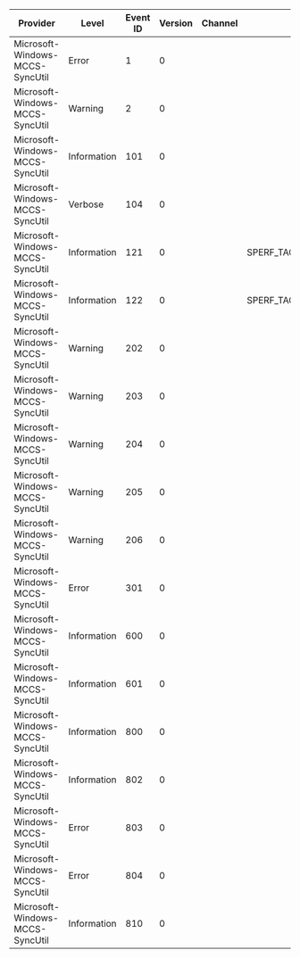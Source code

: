 Provider                         |  Level        |  Event ID  |  Version  |  Channel  |  Task                   |  Opcode  |  Keyword      |  Message
---------------------------------|---------------|------------|-----------|-----------|-------------------------|----------|---------------|------------------------------------------------------------------------------------------------
Microsoft-Windows-MCCS-SyncUtil  |  Error        |  1         |  0        |           |                         |          |  Error        |  Error: {P1_HResult} Location: {P2_String} Line Number: {P3_UInt32}
Microsoft-Windows-MCCS-SyncUtil  |  Warning      |  2         |  0        |           |                         |          |               |  Error Propagated: {P1_HResult} Location: {P2_String} Line Number: {P3_UInt32}
Microsoft-Windows-MCCS-SyncUtil  |  Information  |  101       |  0        |           |                         |          |               |  Commsync:[Ctrl] [{Prop_Dword}] [{Prop_StringA_1}] {Prop_StringA_2}
Microsoft-Windows-MCCS-SyncUtil  |  Verbose      |  104       |  0        |           |                         |          |               |  {Prop_String1}{Prop_String2}{Prop_String3} {Prop_AnsiString}
Microsoft-Windows-MCCS-SyncUtil  |  Information  |  121       |  0        |           |  SPERF_TAG_LOAD_XMLDOM  |  Start   |  Performance  |  SyncUtil: [Start Marker] [SPERF_TAG_LOAD_XMLDOM_START] Start loading xml [{P1_UnicodeString}]
Microsoft-Windows-MCCS-SyncUtil  |  Information  |  122       |  0        |           |  SPERF_TAG_LOAD_XMLDOM  |  Stop    |  Performance  |  SyncUtil: [Stop Marker] [SPERF_TAG_SYNC_ENGINE_STOP] Done loading xml [{P1_UnicodeString}]
Microsoft-Windows-MCCS-SyncUtil  |  Warning      |  202       |  0        |           |                         |          |               |  SyncUtil: MXSML Error code={P1_HexInt32}
Microsoft-Windows-MCCS-SyncUtil  |  Warning      |  203       |  0        |           |                         |          |               |  SyncUtil: MXSML Error reason={P1_UnicodeString}
Microsoft-Windows-MCCS-SyncUtil  |  Warning      |  204       |  0        |           |                         |          |               |  SyncUtil: MXSML Error url={P1_UnicodeString}
Microsoft-Windows-MCCS-SyncUtil  |  Warning      |  205       |  0        |           |                         |          |               |  SyncUtil: MXSML Error srcText={P1_UnicodeString}
Microsoft-Windows-MCCS-SyncUtil  |  Warning      |  206       |  0        |           |                         |          |               |  SyncUtil: MXSML Error offset={P1_Int32}
Microsoft-Windows-MCCS-SyncUtil  |  Error        |  301       |  0        |           |                         |          |  Error        |
Microsoft-Windows-MCCS-SyncUtil  |  Information  |  600       |  0        |           |                         |          |               |
Microsoft-Windows-MCCS-SyncUtil  |  Information  |  601       |  0        |           |                         |          |               |
Microsoft-Windows-MCCS-SyncUtil  |  Information  |  800       |  0        |           |                         |          |               |  Received OAuth token of type {Prop_String1} expiring in {Prop_FileTime1}seconds.
Microsoft-Windows-MCCS-SyncUtil  |  Information  |  802       |  0        |           |                         |          |               |  Received OAuth token of type {Prop_String1} expiring in {Prop_FileTime1}seconds.
Microsoft-Windows-MCCS-SyncUtil  |  Error        |  803       |  0        |           |                         |          |  Error        |  The SSO Token request failed with status {P1_Int32}
Microsoft-Windows-MCCS-SyncUtil  |  Error        |  804       |  0        |           |                         |          |  Error        |  The SSO request failed with a provider error (status: {Prop_HexInt32}; message: {Prop_String})
Microsoft-Windows-MCCS-SyncUtil  |  Information  |  810       |  0        |           |                         |          |               |  Cred Vault: DeletePwd Called. Caller: UpdatePasswordForAccount; Partner {P1_HexInt32}